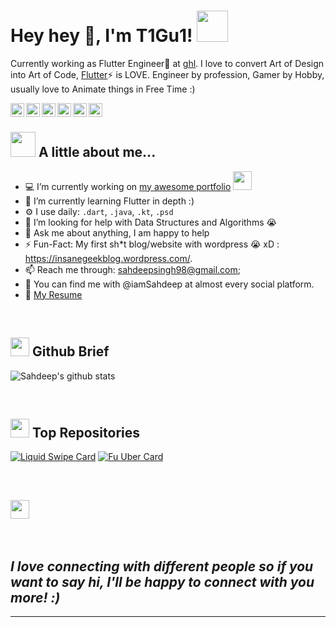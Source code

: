 # Hey hey 👋, I'm T1Gu1! <img src="https://media.giphy.com/media/mGcNjsfWAjY5AEZNw6/giphy.gif" width="50">

Currently working as Flutter Engineer🔭 at [ghl](https://gohighlevel.com). I love to convert Art of Design into Art of Code, [Flutter](https://flutter.dev)⚡ is LOVE. Engineer by profession, Gamer by Hobby, usually love to Animate things in Free Time :)

<a href="https://twitter.com/iamSahdeep">
  <img align="left" alt="Sahdeep's Twitter" width="22px" src="https://img.icons8.com/dusk/64/000000/twitter.png" />
</a>
<a href="https://www.linkedin.com/in/iamSahdeep/">
  <img align="left" alt="Sahdeep's LinkdeIN" width="22px" src="https://img.icons8.com/dusk/64/000000/linkedin.png" />
</a>
<a href="https://t.me/iamSahdeep">
  <img align="left" alt="Sahdeep's Telegram" width="22px" src="https://img.icons8.com/dusk/64/000000/telegram-app.png" />
</a>
<a href="https://www.instagram.com/iamSahdeep/">
  <img align="left" alt="Sahdeep's Instagram" width="22px" src="https://img.icons8.com/dusk/64/000000/instagram-new.png" />
</a>
<a href="https://www.reddit.com/user/iamSahdeep/">
  <img align="left" alt="Sahdeep's Reddit" width="22px" src="https://img.icons8.com/dusk/64/000000/reddit.png" />
</a>
<a href="https://facebook.com/iamSahdeep/">
  <img align="left" alt="Sahdeep's Leetcode" width="22px" src="https://img.icons8.com/dusk/64/000000/facebook-new--v2.png" />
</a>

<br/>

## <img src="https://media.giphy.com/media/VgCDAzcKvsR6OM0uWg/giphy.gif" width="40"> A little about me...  

- 💻 I’m currently working on [my awesome portfolio](https://github.com/iamSahdeep/portefeuille) <img src="https://media.giphy.com/media/WUlplcMpOCEmTGBtBW/giphy.gif" width="30"> 
- 🌱 I’m currently learning Flutter in depth :) 
- ⚙️ I use daily: `.dart`, `.java`, `.kt`, `.psd`
- 🤔 I’m looking for help with Data Structures and Algorithms 😭
- 💬 Ask me about anything, I am happy to help
- ⚡️ Fun-Fact: My first sh*t blog/website with wordpress 😭 xD : https://insanegeekblog.wordpress.com/. 
- 📫 Reach me through: sahdeepsingh98@gmail.com;
- 👋 You can find me with @iamSahdeep at almost every social platform.
- 📝 [My Resume](https://docs.google.com/document/d/1AukhsobWRKjO2fIp71LV0jT5BgOZhhW0b_x7K70EBUU/edit#)

<br/>

## <img src="https://media.giphy.com/media/du3J3cXyzhj75IOgvA/giphy.gif" width="30"> Github Brief

![Sahdeep's github stats](https://github-readme-stats.vercel.app/api?username=iamSahdeep&theme=darcula&count_private=true&sho&show_icons=true&include_all_commits=true)

<br/>

## <img src="https://media.giphy.com/media/dxn6fRlTIShoeBr69N/giphy.gif" width="30"> Top Repositories

[![Liquid Swipe Card](https://github-readme-stats.vercel.app/api/pin/?username=iamSahdeep&show_owner=true&repo=liquid_swipe_flutter&theme=darcula)](https://github.com/iamSahdeep/liquid_swipe_flutter)
[![Fu Uber Card](https://github-readme-stats.vercel.app/api/pin/?username=iamSahdeep&show_owner=true&repo=fu_uber&theme=darcula)](https://github.com/iamSahdeep/fu_uber)

<br/>

## <img src="https://media.giphy.com/media/7sRMjntXYEITu/giphy.gif" width="30">

<br/>

## <em><b>I love connecting with different people</b> so if you want to say <b>hi, I'll be happy to connect with you more!</b> :)</em>

---
